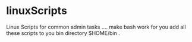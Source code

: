 # linuxScripts
Linux Scripts for common admin tasks .... make bash work for you 
add all these scripts to you bin directory $HOME/bin .
